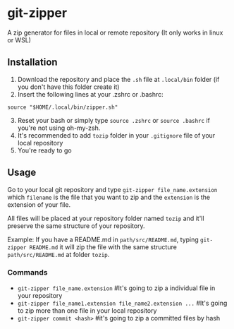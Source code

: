 # git-zipper
A zip generator for files in local or remote repository
(It only works in linux or WSL)

## Installation

1. Download the repository and place the ```.sh``` file at ```.local/bin``` folder (if you don't have this folder create it)
2. Insert the following lines at your .zshrc or .bashrc:
```
source "$HOME/.local/bin/zipper.sh"
```
3. Reset your bash or simply type ```source .zshrc``` or ```source .bashrc``` if you're not using oh-my-zsh.
4. It's recommended to add ```tozip``` folder in your ```.gitignore``` file of your local repository
5. You're ready to go

## Usage

Go to your local git repository and type ```git-zipper file_name.extension``` which ```filename``` is the file that you want to zip and the ```extension``` is the extension of your file.

All files will be placed at your repository folder named ```tozip``` and it'll preserve the same structure of your repository.

Example: If you have a README.md in ``path/src/README.md``, typing ```git-zipper README.md``` it will zip the file with the same structure ```path/src/README.md``` at folder ```tozip```.

### Commands

- ```git-zipper file_name.extension``` #It's going to zip a individual file in your repository
- ```git-zipper file_name1.extension file_name2.extension ...``` #It's going to zip more than one file in your local repository
- ```git-zipper commit <hash>``` #it's going to zip a committed files by hash
